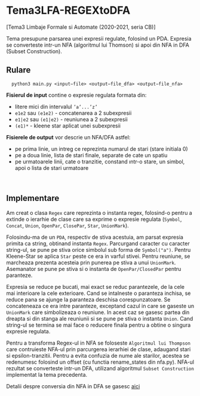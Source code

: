 # Tema3LFA-REGEXtoDFA
[Tema3 Limbaje Formale si Automate (2020-2021, seria CB)] 


Tema presupune parsarea unei expresii regulate, folosind un PDA. Expresia se converteste intr-un NFA (algoritmul lui Thomson) si apoi din NFA in DFA (Subset Construction).


## Rulare
```shell   
  python3 main.py <input−file> <output−file_dfa> <output−file_nfa>
```

**Fisierul de input** contine o expresie regulata formata din:
   - litere mici din intervalul ```’a’...’z’```
   - ```e1e2``` sau ```(e1e2)``` - concatenarea a 2 subexpresii
   - ```e1|e2``` sau ```(e1|e2)``` - reuniunea a 2 subexpresii
   - ```(e1)*``` - kleene star aplicat unei subexpresii

**Fisierele de output** vor descrie un NFA/DFA astfel:
- pe prima linie, un intreg ce reprezinta numarul de stari (stare initiala 0)
- pe a doua linie, lista de stari finale, separate de cate un spatiu
- pe urmatoarele linii, cate o tranzitie, constand ıntr-o stare, un simbol, apoi o lista de stari urmatoare
<br>

## Implementare
Am creat o clasa ```Regex``` care reprezinta o instanta regex, folosind-o pentru
a extinde o ierarhie de clase care sa exprime o expresie regulata (```Symbol```,
```Concat```, ```Union```, ```OpenPar```, ```ClosePar```, ```Star```, ```UnionMark```).

Folosindu-ma de un ```PDA```, respectiv de stiva acestuia, am parsat expresia primita
ca string, obtinand instanta ```Regex```. Parcurgand caracter cu caracter string-ul,
se pune pe stiva orice simbolul sub forma de ```Symbol("a")```. Pentru Kleene-Star se
aplica ```Star``` peste ce era in varful stivei. Pentru reuniune, se marcheaza prezenta
acesteia prin punerea pe stiva a unui ```UnionMark```. Asemanator se pune pe stiva si
o instanta de ```OpenPar/ClosedPar``` pentru paranteze.

Expresia se reduce pe bucati, mai exact se reduc parantezele, de la cele mai
interioare la cele exterioare. Cand se intalneste o paranteza inchisa, se reduce
pana se ajunge la paranteza deschisa corespunzatoare. Se concateneaza ce era intre
paranteze, exceptand cazul in care se gaseste un ```UnionMark``` care simbolizeaza o
reuniune. In acest caz se gasesc partea din dreapta si din stanga ale reuniunii
si se pune pe stiva o instanta ```Union```. Cand string-ul se termina se mai face o
reducere finala pentru a obtine o singura expresie regulata.

Pentru a transforma Regex-ul in NFA se foloseste ```Algoritmul lui Thompson``` care
contruieste NFA-ul prin parcurgerea ierarhiei de clase, adaugand stari si
epsilon-tranzitii. Pentru a evita confuzia de nume ale starilor, acestea se
redenumesc folosind un offset (cu functia rename_states din nfa.py). NFA-ul
rezultat se converteste intr-un DFA, utilizand algoritmul ```Subset Construction``` implementat la tema
precedenta.

Detalii despre conversia din NFA in DFA se gasesc [aici](https://github.com/stefaniagherasie/Tema2LFA-NFAtoDFA)
